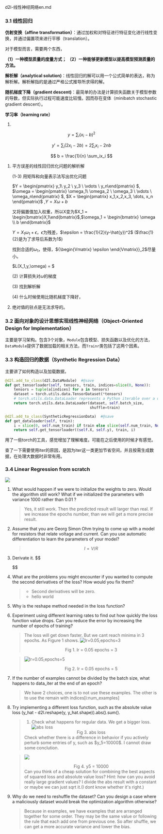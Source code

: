 d2l-线性神经网络en.md

### 3.1 线性回归

**仿射变换（affine transformation）**：通过加权和对特征进行特征变化进行线性变换，并通过偏置项来进行平移（translation）。

对于模型而言，需要两个东西，

**（1）一种模型质量的度量方式； （2）一种能够更新模型以提高模型预测质量的方法。**

**解析解（analytical solution)**：线性回归的解可以用一个公式简单的表达，称为解析解。解析解指的是通过严格公式推导所求得的解。

**随机梯度下降（gradient descent)**：最简单的办法是计算损失函数关于模型参数的导数，但实际执行过程可能速度比较慢。因而存在变体（minibatch stochastic gradient descent）。

**学习率（learning rate）** 

1.
$$
y = \sum_i(x_i- b)^2
$$

$$
y' = \sum_i(2x_i - 2b) = 2\sum_ix_i - 2nb 
$$

$$
b = \frac{1}{n} \sum_ix_i
$$

1. 平方误差的线性回归优化问题的解析解

   (1-3) 用矩阵和向量表示法写出优化问题

   $Y =
   \begin{pmatrix} y_1\\ y_2 \\ y_3 \\ \vdots \\ y_n\end{pmatrix}
   $, $\omega = 
   \begin{pmatrix} \omega_1\\ \omega_2 \\ \omega_3 \\ \vdots \\ \omega_n\end{pmatrix}
   $, $X = \begin{pmatrix} x_1,x_2,x_3, \dots, x_n \end{pmatrix}$  ,$Y = X \omega + b$

   又将偏置值加入权重，所以X变为$X_1 = \begin{bmatrix}X,1\end{bmatrix}$,$\omega_1 = \begin{bmatrix} \omega \\ b \end{bmatrix}$

   $Y =  X_1\omega_1  + \epsilon$，$\epsilon$为残差，$\epsilon = \frac{1}{2}(y-\hat{y})^2$ ($\frac{1}{2}是为了求导后系数为1$)

   找到合适的$\omega_1$，使得，${\begin{Vmatrix} \epsilon \end{Vmatrix}}_2$尽量小。

   $L(X_1,y,\omega) = $

   (2) 计算损失对$\omega$的梯度

   (3) 找到解析解

   (4) 什么时候使用比随机梯度下降好，

2. 绝对值的驻点是无法求导的。



### 3.2 面向对象的设计思想实现线性神经网络（Object-Oriented Design for Implementation）

主要是学习架构。包含3个对象，`Module`包含模型、损失函数以及优化的方法，`DataModule`提供了数据加载的相关方法，而`Trainr`类包括了这两个因素。

### 3.3 构造回归的数据（Synthetic Regression Data）

主要讲了如何构造以及加载数据，

```python
@d2l.add_to_class(d2l.DataModule)  #@save
def get_tensorloader(self, tensors, train, indices=slice(0, None)):
    tensors = tuple(a[indices] for a in tensors)
    dataset = torch.utils.data.TensorDataset(*tensors)
    # torch.utils.data.DataLoader represents a Python iterable over a dataset
    return torch.utils.data.DataLoader(dataset, self.batch_size,
                                       shuffle=train)

@d2l.add_to_class(SyntheticRegressionData)  #@save
def get_dataloader(self, train):
    i = slice(0, self.num_train) if train else slice(self.num_train, None)
    return self.get_tensorloader((self.X, self.y), train, i)
```

用了一些torch的工具，感觉增加了理解难度。可能在之后使用的时候才有感觉。

查了一下需要使用iter的原因，是因为iter这一类更加节省空间，并且按需生成数据，在处理大数据时非常有用。

### 3.4 Linear Regression from scratch
![](../pic/3-4.png)

1. What would happen if we were to initialize the weights to zero. Would the algorithm still work? What if we initialized the parameters with variance 1000 rather than 0.01 ?
    > Yes, it still work. Then the predicted result will larger than real. If we increase the epochs number, than we will get a more precise result.

2. Assume that you are Georg Simon Ohm trying to come up with a model for resistors that relate voltage and current. Can you use automatic differentiation to learn the parameters of your model?
    > $$I = V / R$$

3. Derivate it.
   $$
    
   $$

4. What are the problems you might encounter if you wanted to compute the second derivatives of the loss? How would you fix them?
    > * Second derivatives will be zero.
    > * hello world

5. Why is the reshape method needed in the loss function?

6. Experiment using different learning rates to find out how quickly the loss function value drops. Can you reduce the error by increasing the number of epochs of training?
   > The loss will get down faster. But we cant reach minima in 3 epochs. As Figure 1 shows.
   > ![lr=0.05,epochs=3](../pic/en-3-4-1.png) 
   > <center>Fig 1. lr = 0.05 epochs = 3</center>

   >![lr=0.05,epochs=5](../pic/en-3-4-2.png)
   > <center>Fig 2. lr = 0.05 epochs = 5</center>
   
7. If the number of examples cannot be divided by the batch size, what happens to data_iter at the end of an epoch?
    > We have 2 choices, one is to not use these examples. The other is to use the remain with indices[i:num_examples]

8. Try implementing a different loss function, such as the absolute value loss (y_hat - d2l.reshape(y, y_hat.shape)).abs().sum().
    > 1. Check what happens for regular data.
    > We get a bigger loss.
    > ![abs loss](../pic/en-3-4-3.png)
    > <center>Fig 3. abs loss</center>
    > Check whether there is a difference in behavior if you actively perturb some entries of y, such as $y_5=10000$.
    > I cannot draw some conclution.

    > ![](../pic/en-3-4-4.png)
    > <center>Fig 4. y5 = 10000</center>
    > Can you think of a cheap solution for combining the best aspects of squared loss and absolute value loss? Hint: how can you avoid really large gradient values?
    > I divide the abs result with a constant or maybe we can just sqrt it.(I dont know whether it's right.)

9.  Why do we need to reshuffle the dataset? Can you design a case where a maliciously dataset would break the optimization algorithm otherwise?
    > Because in examples, we have examples that are arranged together for some order. They may be the same value or following the rule that each add one from previous one. So after shuffle, we can get a more accurate variance and lower the bias.
